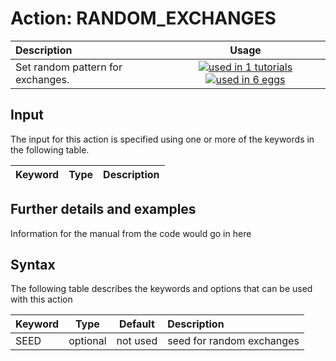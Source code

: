 # Action: RANDOM_EXCHANGES

| Description    | Usage |
|:--------|:--------:|
| Set random pattern for exchanges. | [![used in 1 tutorials](https://img.shields.io/badge/tutorials-1-green.svg)](https://www.plumed-tutorials.org/browse.html?search=RANDOM_EXCHANGES)[![used in 6 eggs](https://img.shields.io/badge/nest-6-green.svg)](https://www.plumed-nest.org/browse.html?search=RANDOM_EXCHANGES) | 

## Input

The input for this action is specified using one or more of the keywords in the following table.

| Keyword |  Type | Description |
|:--------|:------:|:-----------|


## Further details and examples 
Information for the manual from the code would go in here 
## Syntax 
The following table describes the keywords and options that can be used with this action 

| Keyword | Type | Default | Description |
|:-------|:----:|:-------:|:-----------|
| SEED | optional | not used | seed for random exchanges |

